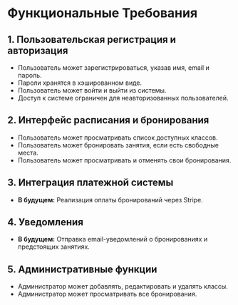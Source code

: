 # Функциональные Требования

## 1. Пользовательская регистрация и авторизация

- Пользователь может зарегистрироваться, указав имя, email и пароль.
- Пароли хранятся в хэшированном виде.
- Пользователь может войти и выйти из системы.
- Доступ к системе ограничен для неавторизованных пользователей.

## 2. Интерфейс расписания и бронирования

- Пользователь может просматривать список доступных классов.
- Пользователь может бронировать занятия, если есть свободные места.
- Пользователь может просматривать и отменять свои бронирования.

## 3. Интеграция платежной системы

- **В будущем:** Реализация оплаты бронирований через Stripe.

## 4. Уведомления

- **В будущем:** Отправка email-уведомлений о бронированиях и предстоящих занятиях.

## 5. Административные функции

- Администратор может добавлять, редактировать и удалять классы.
- Администратор может просматривать все бронирования.